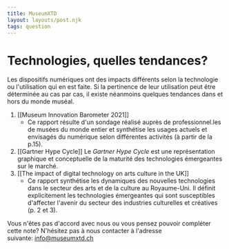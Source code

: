 ```yaml
---
title: MuseumXTD
layout: layouts/post.njk
tags: question
---
```

# Technologies, quelles tendances?
Les dispositifs numériques ont des impacts différents selon la technologie ou l'utilisation qui en est faite. Si la pertinence de leur utilisation peut être déterminée au cas par cas, il existe néanmoins quelques tendances dans et hors du monde muséal.   

1. [[Museum Innovation Barometer 2021]]
	- Ce rapport résulte d'un sondage réalisé auprès de professionnel.les de musées du monde entier et synthétise les usages actuels et envisagés du numérique selon différentes activités (à partir de la p.15).
2. [[Gartner Hype Cycle]]
   Le *Gartner Hype Cycle* est une représentation graphique et conceptuelle de la maturité des technologies émergeantes sur le marché.   
3. [[The impact of digital technology on arts culture in the UK]]
	- Ce rapport synthétise les dynamiques des nouvelles technologies dans le secteur des arts et de la culture au Royaume-Uni. Il définit explicitement les technologies émergeantes qui sont susceptibles d'affecter l'avenir du secteur des industries culturelles et créatives (p. 2 et 3). 


 
Vous n'êtes pas d'accord avec nous ou vous pensez pouvoir compléter cette note? N'hésitez pas à nous contacter à l'adresse suivante: [info@museumxtd.ch](mailto:info@museumxtd.ch)


